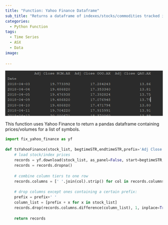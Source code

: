 ```yaml
---
title: "Function: Yahoo Finance Dataframe"
sub_title: "Returns a dataframe of indexes/stocks/commodities tracked in Yahoo Finance"
categories:
  - Python Function
tags:
  - Time Series
  - ASX
  - Data
image: 

---
```


![png](/assets/images/post2/post-01-09-2019-dataframe.PNG)



This function uses Yahoo Finance to return a pandas dataframe containing prices/volumes for a list of symbols.


```python
import fix_yahoo_finance as yf

def tsYahooFinance(stock_list, begtimeSTR,endtimeSTR,prefix='Adj Close'):
    # load stock/index prices
    records = yf.download(stock_list, as_panel=False, start=begtimeSTR, end=endtimeSTR)
    records = records.dropna()

    # combine column tiers to one row
    records.columns = [' '.join(col).strip() for col in records.columns.values]

    # drop columns except ones containing a certain prefix:
    prefix = prefix+' '
    column_list = [prefix + x for x in stock_list]
    records.drop(records.columns.difference(column_list), 1, inplace=True)

    return records
```